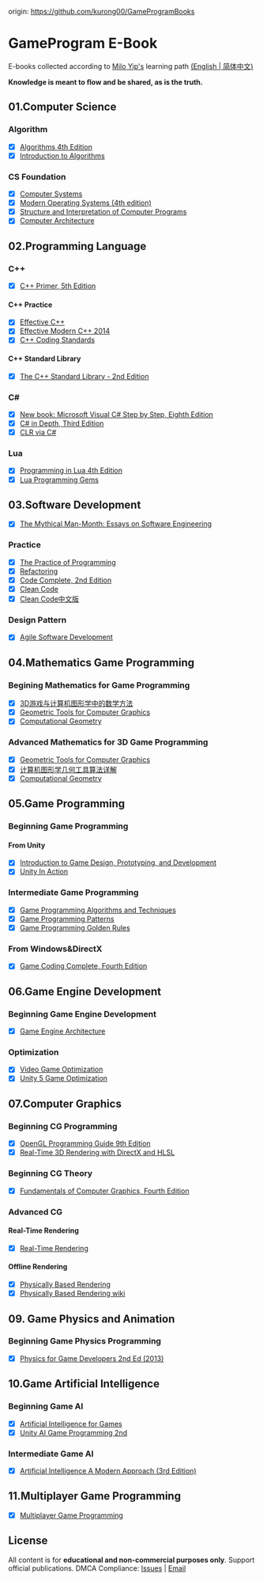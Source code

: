 origin: https://github.com/kurong00/GameProgramBooks
# GameProgram E-Book

E-books collected according to [Milo Yip's](https://github.com/miloyip/game-programmer) learning path
[(<u>English</u>](game-programmer.png)[ | <u>简体中文</u>)](game-programmer-zh-cn.png)

**Knowledge is meant to flow and be shared, as is the truth.**

## 01.Computer Science

### Algorithm

- [x] [Algorithms 4th Edition](https://github.com/kurong00/GameProgramBooks/blob/master//01.Computer%20Science/Algorithm/Algorithhms%204th%20Edition%20by%20Robert%20Sedgewick%2C%20Kevin%20Wayne.pdf)
- [x] [Introduction to Algorithms](https://github.com/kurong00/GameProgramBooks/blob/master//01.Computer%20Science/Algorithm/Introduction%20to%20Algorithms.pdf)

### CS Foundation

- [x] [Computer Systems](https://github.com/kurong00/GameProgramBooks/blob/master//01.Computer%20Science/CS%20Foundation/Computer%20Systems.pdf)
- [x] [Modern Operating Systems (4th edition)](https://github.com/kurong00/GameProgramBooks/blob/master//01.Computer%20Science/CS%20Foundation/Modern%20Operating%20Systems%20(4th%20edition).pdf)
- [x] [Structure and Interpretation of Computer Programs](https://github.com/kurong00/GameProgramBooks/blob/master//01.Computer%20Science/CS%20Foundation/Structure%20and%20Interpretation%20of%20Computer%20Programs.pdf)
- [x] [Computer Architecture](https://github.com/kurong00/GameProgramBooks/blob/master//01.Computer%20Science/CS%20Foundation/Computer%20Architecture.pdf)

## 02.Programming Language

### C++

- [x] [C++ Primer, 5th Edition](https://github.com/kurong00/GameProgramBooks/blob/master//02.Programming%20Language/C%2B%2B/C%2B%2B%20Primer%2C%205th%20Edition.pdf)

#### C++ Practice

- [x] [Effective C++](https://github.com/kurong00/GameProgramBooks/blob/master//02.Programming%20Language/C%2B%2B/C++%20Practice/Effective%20C%2B%2B.pdf)
- [x] [Effective Modern C++ 2014](https://github.com/kurong00/GameProgramBooks/blob/master//02.Programming%20Language/C%2B%2B/C++%20Practice/Effective%20Modern%20C%2B%2B%202014.pdf)
- [x] [C++ Coding Standards](https://github.com/kurong00/GameProgramBooks/blob/master//02.Programming%20Language/C%2B%2B/C++%20Practice/C%2B%2B%20Coding%20Standards.pdf)

#### C++ Standard Library

- [x] [The C++ Standard Library - 2nd Edition](https://github.com/kurong00/GameProgramBooks/blob/master//02.Programming%20Language/C%2B%2B/C++%20Standard%20Library/The%20C++%20Standard%20Library%20-%202nd%20Edition.pdf)

### C\#

- [x] [New book: Microsoft Visual C# Step by Step, Eighth Edition](https://github.com/kurong00/GameProgramBooks/blob/master/02.Programming%20Language/C%23/Microsoft%20Visual%20C%23%20Step%20by%20Step%20(Sharp)%20%5B2022%5D.pdf)
- [x] [C# in Depth, Third Edition](https://github.com/kurong00/GameProgramBooks/blob/master//02.Programming%20Language/C%23/C%23%20in%20Depth%2C%20Third%20Edition.pdf)
- [x] [CLR via C#](https://github.com/kurong00/GameProgramBooks/blob/master/02.Programming%20Language/C%23/CLR%20via%20C%23%20(.NET%204.5)%2C%204th%20Edition%202012.pdf)

### Lua

- [x] [Programming in Lua 4th Edition](https://github.com/kurong00/GameProgramBooks/blob/master//02.Programming%20Language/Lua/Programming%20in%20Lua%204th%20Edition.pdf)
- [x] [Lua Programming Gems](https://github.com/kurong00/GameProgramBooks/blob/master/02.Programming%20Language/Lua/Lua%20Programming%20Gems.pdf)

## 03.Software Development

- [x] [The Mythical Man-Month: Essays on Software Engineering](https://github.com/kurong00/GameProgramBooks/blob/master//03.Software%20Development/Brooks%201974%20The%20Mythical%20Man-Month.pdf)

### Practice

- [x] [The Practice of Programming](https://github.com/kurong00/GameProgramBooks/blob/master//03.Software%20Development/Practice/The%20Practice%20of%20Programming.pdf)
- [x] [Refactoring](https://github.com/kurong00/GameProgramBooks/blob/master//03.Software%20Development/Practice/Refactoring.pdf)
- [x] [Code Complete, 2nd Edition](https://github.com/kurong00/GameProgramBooks/blob/master//03.Software%20Development/Practice/Code%20Complete,%202nd%20Edition.pdf)
- [x] [Clean Code](https://github.com/kurong00/GameProgramBooks/blob/master//03.Software%20Development/Practice/Clean%20Code.pdf)
- [x] [Clean Code中文版](https://github.com/kurong00/GameProgramBooks/blob/master//03.Software%20Development/Practice/Clean%20Code-zh.pdf)

### Design Pattern

- [x] [Agile Software Development](https://github.com/kurong00/GameProgramBooks/blob/master//03.Software%20Development/Design%20Pattern/Agile%20Software%20Development.pdf)

## 04.Mathematics Game Programming

### Begining Mathematics for Game Programming

- [x] [3D游戏与计算机图形学中的数学方法](https://github.com/kurong00/GameProgramBooks/blob/master//04.Mathematics%20Game%20Programming/Beginning%20Mathematics%20for%20Game%20Programming/3D%E6%B8%B8%E6%88%8F%E4%B8%8E%E8%AE%A1%E7%AE%97%E6%9C%BA%E5%9B%BE%E5%BD%A2%E5%AD%A6%E4%B8%AD%E7%9A%84%E6%95%B0%E5%AD%A6%E6%96%B9%E6%B3%95.pdf)
- [x] [Geometric Tools for Computer Graphics](https://github.com/kurong00/GameProgramBooks/blob/master//04.Mathematics%20Game%20Programming/Advanced%20Mathematics%20for%20Game%20Programming/Geometric%20Tools%20for%20Computer%20Graphics.pdf)
- [x] [Computational Geometry](https://github.com/kurong00/GameProgramBooks/blob/master//04.Mathematics%20Game%20Programming/Advanced%20Mathematics%20for%20Game%20Programming/Computational%20Geometry.pdf)

### Advanced Mathematics for 3D Game Programming

- [x] [Geometric Tools for Computer Graphics](https://github.com/kurong00/GameProgramBooks/blob/master//04.Mathematics%20Game%20Programming/Advanced%20Mathematics%20for%20Game%20Programming/Geometric%20Tools%20for%20Computer%20Graphics.pdf)
- [x] [计算机图形学几何工具算法详解](https://github.com/kurong00/GameProgramBooks/blob/master/04.Mathematics%20Game%20Programming/Advanced%20Mathematics%20for%20Game%20Programming/%E8%AE%A1%E7%AE%97%E6%9C%BA%E5%9B%BE%E5%BD%A2%E5%AD%A6%E5%87%A0%E4%BD%95%E5%B7%A5%E5%85%B7%E7%AE%97%E6%B3%95%E8%AF%A6%E8%A7%A3.pdf)
- [x] [Computational Geometry](https://github.com/kurong00/GameProgramBooks/blob/master//04.Mathematics%20Game%20Programming/Advanced%20Mathematics%20for%20Game%20Programming/Computational%20Geometry.pdf)

## 05.Game Programming

### Beginning Game Programming

#### From Unity

- [x] [Introduction to Game Design, Prototyping, and Development](https://github.com/kurong00/GameProgramBooks/blob/master//05.Game%20Programming/Beginning%20Game%20Programming/From%20Unity/Introduction%20to%20Game%20Design%2C%20Prototyping%2C%20and%20Development.pdf)
- [x] [Unity In Action](https://github.com/kurong00/GameProgramBooks/blob/master//05.Game%20Programming/Beginning%20Game%20Programming/From%20Unity/Unity%20In%20Action.pdf)

### Intermediate Game Programming

- [x] [Game Programming Algorithms and Techniques](https://github.com/kurong00/GameProgramBooks/blob/master//05.Game%20Programming/Intermediate%20Game%20Programming/Game%20Programming%20Algorithms%20and%20Techniques.pdf)
- [x] [Game Programming Patterns](https://github.com/kurong00/GameProgramBooks/blob/master//05.Game%20Programming/Intermediate%20Game%20Programming/Game%20Programming%20Patterns.pdf)
- [x] [Game Programming Golden Rules](https://github.com/kurong00/GameProgramBooks/blob/master//05.Game%20Programming/Intermediate%20Game%20Programming/Game%20Programming%20Golden%20Rules.pdf)

### From Windows&DirectX

- [x] [Game Coding Complete, Fourth Edition](https://github.com/kurong00/GameProgramBooks/blob/master//05.Game%20Programming/From%20Windows&DirectX/Game%20Coding%20Complete,%20Fourth%20Edition.pdf)

## 06.Game Engine Development

### Beginning Game Engine Development

- [x] [Game Engine Architecture](https://github.com/kurong00/GameProgramBooks/blob/master//06.Game%20Engine%20Development/Game%20Engine%20Architecture.pdf)

### Optimization

- [x] [Video Game Optimization](https://github.com/kurong00/GameProgramBooks/blob/master/06.Game%20Engine%20Development/Optimization/Video%20Game%20Optimization.pdf)
- [x] [Unity 5 Game Optimization](https://github.com/kurong00/GameProgramBooks/blob/master//06.Game%20Engine%20Development/Optimization/Unity%205%20Game%20Optimization.pdf)

## 07.Computer Graphics

### Beginning CG Programming

- [x] [OpenGL Programming Guide 9th Edition](https://github.com/kurong00/GameProgramBooks/blob/master//07.Computer%20Graphics/Beginning%20CG%20Programming/OpenGL%20Programming%20Guide%209th%20Edition.pdf)
- [x] [Real-Time 3D Rendering with DirectX and HLSL](https://github.com/kurong00/GameProgramBooks/blob/master/07.Computer%20Graphics/Begin%20CG%20Theory/Real-Time%203D%20Rendering%20with%20DirectX%20and%20HLSL.epub)

### Beginning CG Theory

- [x] [Fundamentals of Computer Graphics, Fourth Edition](https://github.com/kurong00/GameProgramBooks/blob/master//07.Computer%20Graphics/Begin%20CG%20Theory/Fundamentals%20of%20Computer%20Graphics%2C%20Fourth%20Edition.pdf)

### Advanced CG

#### Real-Time Rendering

- [x] [Real-Time Rendering](https://github.com/kurong00/GameProgramBooks/blob/master//07.Computer%20Graphics/Advanced%20CG/Real-Time%20Rendering/Real%20Time%20Rendering.pdf)

#### Offline Rendering

- [x] [Physically Based Rendering](https://github.com/kurong00/GameProgramBooks/blob/master//07.Computer%20Graphics/Advanced%20CG/Offline%20Rendering/Physically%20Based%20Rendering.pdf)
- [x] [Physically Based Rendering wiki](http://www.pbr-book.org/3ed-2018/contents.html)

## 09. Game Physics and Animation

### Beginning Game Physics Programming

- [x] [Physics for Game Developers 2nd Ed (2013)](https://github.com/kurong00/GameProgramBooks/blob/master/09.%20Game%20Physics%20and%20Animation/Beginning%20Game%20Physics%20Programming/Physics%20for%20Game%20Developers%202nd%20Ed%20(2013).pdf)

## 10.Game Artificial Intelligence

### Beginning Game AI

- [x] [Artificial Intelligence for Games](https://github.com/kurong00/GameProgramBooks/blob/master//10.Game%20Artificial%20Intelligence/Artificial%20Intelligence%20for%20Games.pdf)
- [x] [Unity AI Game Programming 2nd](https://github.com/kurong00/GameProgramBooks/blob/master//10.Game%20Artificial%20Intelligence/Unity%20AI%20Game%20Programming%20-%20Second%20Edition.pdf)

### Intermediate Game AI

- [x] [Artificial Intelligence A Modern Approach (3rd Edition)](https://github.com/kurong00/GameProgramBooks/blob/master//10.Game%20Artificial%20Intelligence/Artificial%20Intelligence%20A%20Modern%20Approach%20(3rd%20Edition).pdf)

## 11.Multiplayer Game Programming

- [x] [Multiplayer Game Programming](https://github.com/kurong00/GameProgramBooks/blob/master//11.Multiplayer%20Game%20Programming/Multiplayer%20Game%20Programming.pdf)


## License

All content is for **educational and non-commercial purposes only**. Support official publications. 
DMCA Compliance: [Issues](https://github.com/kurong00/GameProgramBooks/issues) | [Email](mailto:kurong00@gmail.com) 

